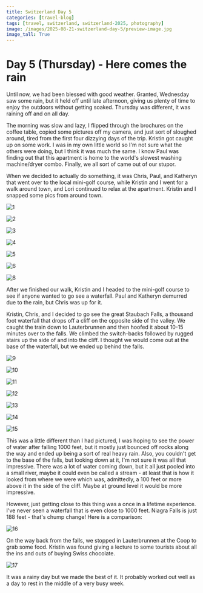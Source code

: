 ```yaml
---
title: Switzerland Day 5
categories: [travel-blog]
tags: [travel, switzerland, switzerland-2025, photography]
image: /images/2025-08-21-switzerland-day-5/preview-image.jpg
image_tall: True
---
```


# Day 5 (Thursday) - Here comes the rain

Until now, we had been blessed with good weather. Granted, Wednesday saw some rain, but it held off until late afternoon, giving us plenty of time to enjoy the outdoors without getting soaked. Thursday was different, it was raining off and on all day.

The morning was slow and lazy, I flipped through the brochures on the coffee table, copied some pictures off my camera, and just sort of sloughed around, tired from the first four dizzying days of the trip. Kristin got caught up on some work. I was in my own little world so I'm not sure what the others were doing, but I think it was much the same. I know Paul was finding out that this apartment is home to the world's slowest washing machine/dryer combo. Finally, we all sort of came out of our stupor.

When we decided to actually do something, it was Chris, Paul, and Katheryn that went over to the local mini-golf course, while Kristin and I went for a walk around town, and Lori continued to relax at the apartment. Kristin and I snapped some pics from around town.

<a href='javascript:void(0);' name='pic-1'></a>
![1](/images/2025-08-21-switzerland-day-5/1.jpg)
_&nbsp; <a href='{% link photo_info/pi-2025-08-21-1.md %}'><i class='fa fa-info-circle' style='font-size: 0.73em;'></i></a>_

<a href='javascript:void(0);' name='pic-2'></a>
![2](/images/2025-08-21-switzerland-day-5/2.jpg)
_&nbsp; <a href='{% link photo_info/pi-2025-08-21-2.md %}'><i class='fa fa-info-circle' style='font-size: 0.73em;'></i></a>_

<a href='javascript:void(0);' name='pic-3'></a>
![3](/images/2025-08-21-switzerland-day-5/3.jpg)
_&nbsp; <a href='{% link photo_info/pi-2025-08-21-3.md %}'><i class='fa fa-info-circle' style='font-size: 0.73em;'></i></a>_

<a href='javascript:void(0);' name='pic-4'></a>
![4](/images/2025-08-21-switzerland-day-5/4.jpg)
_&nbsp; <a href='{% link photo_info/pi-2025-08-21-4.md %}'><i class='fa fa-info-circle' style='font-size: 0.73em;'></i></a>_

<a href='javascript:void(0);' name='pic-5'></a>
![5](/images/2025-08-21-switzerland-day-5/5.jpg)
_&nbsp; <a href='{% link photo_info/pi-2025-08-21-5.md %}'><i class='fa fa-info-circle' style='font-size: 0.73em;'></i></a>_

<a href='javascript:void(0);' name='pic-6'></a>
![6](/images/2025-08-21-switzerland-day-5/6.jpg)
_&nbsp; <a href='{% link photo_info/pi-2025-08-21-6.md %}'><i class='fa fa-info-circle' style='font-size: 0.73em;'></i></a>_

<a href='javascript:void(0);' name='pic-8'></a>
![8](/images/2025-08-21-switzerland-day-5/8.jpg)
_&nbsp; <a href='{% link photo_info/pi-2025-08-21-8.md %}'><i class='fa fa-info-circle' style='font-size: 0.73em;'></i></a>_

After we finished our walk, Kristin and I headed to the mini-golf course to see if anyone wanted to go see a waterfall. Paul and Katheryn demurred due to the rain, but Chris was up for it.

Kristin, Chris, and I decided to go see the great Staubach Falls, a thousand foot waterfall that drops off a cliff on the opposite side of the valley. We caught the train down to Lauterbrunnen and then hoofed it about 10-15 minutes over to the falls. We climbed the switch-backs followed by rugged stairs up the side of and into the cliff. I thought we would come out at the base of the waterfall, but we ended up behind the falls.

<a href='javascript:void(0);' name='pic-9'></a>
![9](/images/2025-08-21-switzerland-day-5/9.jpg)
_&nbsp; <a href='{% link photo_info/pi-2025-08-21-9.md %}'><i class='fa fa-info-circle' style='font-size: 0.73em;'></i></a>_


<a href='javascript:void(0);' name='pic-10'></a>
![10](/images/2025-08-21-switzerland-day-5/10.jpg)
_&nbsp; <a href='{% link photo_info/pi-2025-08-21-10.md %}'><i class='fa fa-info-circle' style='font-size: 0.73em;'></i></a>_

<a href='javascript:void(0);' name='pic-11'></a>
![11](/images/2025-08-21-switzerland-day-5/11.jpg)
_&nbsp; <a href='{% link photo_info/pi-2025-08-21-11.md %}'><i class='fa fa-info-circle' style='font-size: 0.73em;'></i></a>_

<a href='javascript:void(0);' name='pic-12'></a>
![12](/images/2025-08-21-switzerland-day-5/12.jpg)
_&nbsp; <a href='{% link photo_info/pi-2025-08-21-12.md %}'><i class='fa fa-info-circle' style='font-size: 0.73em;'></i></a>_

<a href='javascript:void(0);' name='pic-13'></a>
![13](/images/2025-08-21-switzerland-day-5/13.jpg)
_&nbsp; <a href='{% link photo_info/pi-2025-08-21-13.md %}'><i class='fa fa-info-circle' style='font-size: 0.73em;'></i></a>_

<a href='javascript:void(0);' name='pic-14'></a>
![14](/images/2025-08-21-switzerland-day-5/14.jpg)
_&nbsp; <a href='{% link photo_info/pi-2025-08-21-14.md %}'><i class='fa fa-info-circle' style='font-size: 0.73em;'></i></a>_

<a href='javascript:void(0);' name='pic-15'></a>
![15](/images/2025-08-21-switzerland-day-5/15.jpg)
_&nbsp; <a href='{% link photo_info/pi-2025-08-21-15.md %}'><i class='fa fa-info-circle' style='font-size: 0.73em;'></i></a>_

This was a little different than I had pictured, I was hoping to see the power of water after falling 1000 feet, but it mostly just bounced off rocks along the way and ended up being a sort of real heavy rain. Also, you couldn't get to the base of the falls, but looking down at it, I'm not sure it was all that impressive. There was a lot of water coming down, but it all just pooled into a small river, maybe it could even be called a stream - at least that is how it looked from where we were which was, admittedly, a 100 feet or more above it in the side of the cliff. Maybe at ground level it would be more impressive.

However, just getting close to this thing was a once in a lifetime experience. I've never seen a waterfall that is even close to 1000 feet. Niagra Falls is just 188 feet - that's chump change! Here is a comparison:

<a href='javascript:void(0);' name='pic-16'></a>
![16](/images/2025-08-21-switzerland-day-5/16.jpg)
_&nbsp; <a href='{% link photo_info/pi-2025-08-21-16.md %}'><i class='fa fa-info-circle' style='font-size: 0.73em;'></i></a>_

On the way back from the falls, we stopped in Lauterbrunnen at the Coop to grab some food. Kristin was found giving a lecture to some tourists about all the ins and outs of buying Swiss chocolate.

<a href='javascript:void(0);' name='pic-17'></a>
![17](/images/2025-08-21-switzerland-day-5/17.jpg)
_&nbsp; <a href='{% link photo_info/pi-2025-08-21-17.md %}'><i class='fa fa-info-circle' style='font-size: 0.73em;'></i></a>_

It was a rainy day but we made the best of it. It probably worked out well as a day to rest in the middle of a very busy week.
